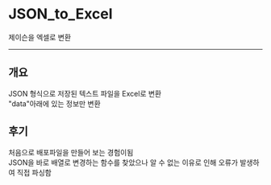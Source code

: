 # JSON_to_Excel
제이슨을 엑셀로 변환
<hr>
<h2>개요</h2>
JSON 형식으로 저장된 텍스트 파일을 Excel로 변환<br>
"data"아래에 있는 정보만 변환

<h2>후기</h2>
처음으로 배포파일을 만들어 보는 경험이됨<br>
JSON을 바로 배열로 변경하는 함수를 찾았으나 알 수 없는 이유로 인해 오류가 발생하여 직접 파싱함
